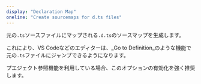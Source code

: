 ```yaml
---
display: "Declaration Map"
oneline: "Create sourcemaps for d.ts files"
---
```


元の`.ts`ソースファイルにマップされる`.d.ts`のソースマップを生成します。

これにより、VS Codeなどのエディターは、_Go to Definition_のような機能で元の`.ts`ファイルにジャンプできるようになります。

プエジェクト参照機能を利用している場合、このオプションの有効化を強く推奨します。
